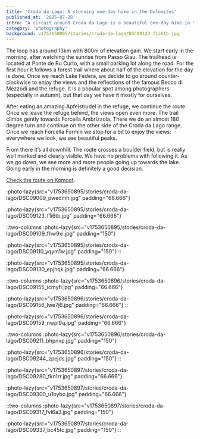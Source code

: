 ```yaml
---
title: 'Croda da Lago: A stunning one-day hike in the Dolomites'
published_at: '2025-07-28'
intro: "A circuit around Croda da Lago is a beautiful one-day hike in the Dolomites. It features a walk through the forest, a picturesque lake with reflections of tall mountains and a well-located refuge serving delicious Apfelstrudel - all with breathtaking views."
category: 'photography'
background: v1753650895/stories/croda-da-lago/DSC09123_f1i6tb.jpg
---
```


The loop has around 13km with 800m of elevation gain. We start early in the morning, after watching the sunrise from Passo Giau. The trailhead is located at Ponte de Ru Curto, with a small parking lot along the road. For the first hour it follows a forest trail where about half of the elevation for the day is done. Once we reach Lake Federa, we decide to go around counter-clockwise to enjoy the views and the reflections of the famous Becco di Mezzodì and the refuge. It is a popular spot among photographers (especially in autumn), but that day we have it mostly for ourselves. 

After eating an amazing Apfelstrudel in the refuge, we continue the route. Once we leave the refuge behind, the views open even more. The trail climbs gently towards Forcella Ambrizzola. There we do an almost 180 degree turn and continue on the other side of the Croda da Lago range. Once we reach Forcella Formin we stop for a bit to enjoy the views: everywhere we look, we see beautiful peaks. 

From there it’s all downhill. The route crosses a boulder field, but is really well marked and clearly visible. We have no problems with following it. As we go down, we see more and more people going up towards the lake. Going early in the morning is definitely a good decision.

[Check the route on Komoot](https://www.komoot.com/tour/2447341687).

:photo-lazy{src="v1753650895/stories/croda-da-lago/DSC09009_pwedmh.jpg" padding="66.666"}

:photo-lazy{src="v1753650895/stories/croda-da-lago/DSC09123_f1i6tb.jpg" padding="66.666"}

::two-columns
:photo-lazy{src="v1753650895/stories/croda-da-lago/DSC09109_fhw9xi.jpg" padding="150"}

:photo-lazy{src="v1753650895/stories/croda-da-lago/DSC09110_yqym1w.jpg" padding="150"}
::

:photo-lazy{src="v1753650895/stories/croda-da-lago/DSC09130_epjhqk.jpg" padding="66.666"}

::two-columns
:photo-lazy{src="v1753650896/stories/croda-da-lago/DSC09155_icmyfi.jpg" padding="66.666"}

:photo-lazy{src="v1753650896/stories/croda-da-lago/DSC09156_lwe7j6.jpg" padding="66.666"}
::

:photo-lazy{src="v1753650896/stories/croda-da-lago/DSC09159_nwpl9q.jpg" padding="66.666"}

::two-columns
:photo-lazy{src="v1753650896/stories/croda-da-lago/DSC09211_bhpnvp.jpg" padding="150"}

:photo-lazy{src="v1753650896/stories/croda-da-lago/DSC09244_zpejds.jpg" padding="150"}
::

:photo-lazy{src="v1753650897/stories/croda-da-lago/DSC09280_fkn1rr.jpg" padding="66.666"}

:photo-lazy{src="v1753650897/stories/croda-da-lago/DSC09300_u1bybo.jpg" padding="66.666"}

::two-columns
:photo-lazy{src="v1753650897/stories/croda-da-lago/DSC09317_fvl6a3.jpg" padding="150"}

:photo-lazy{src="v1753650897/stories/croda-da-lago/DSC09337_bc45tc.jpg" padding="150"}
::
